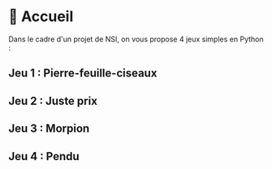 # 🏡 Accueil

Dans le cadre d'un projet de NSI, on vous propose 4 jeux simples en Python :

## Jeu 1 : Pierre-feuille-ciseaux
## Jeu 2 : Juste prix
## Jeu 3 : Morpion
## Jeu 4 : Pendu
